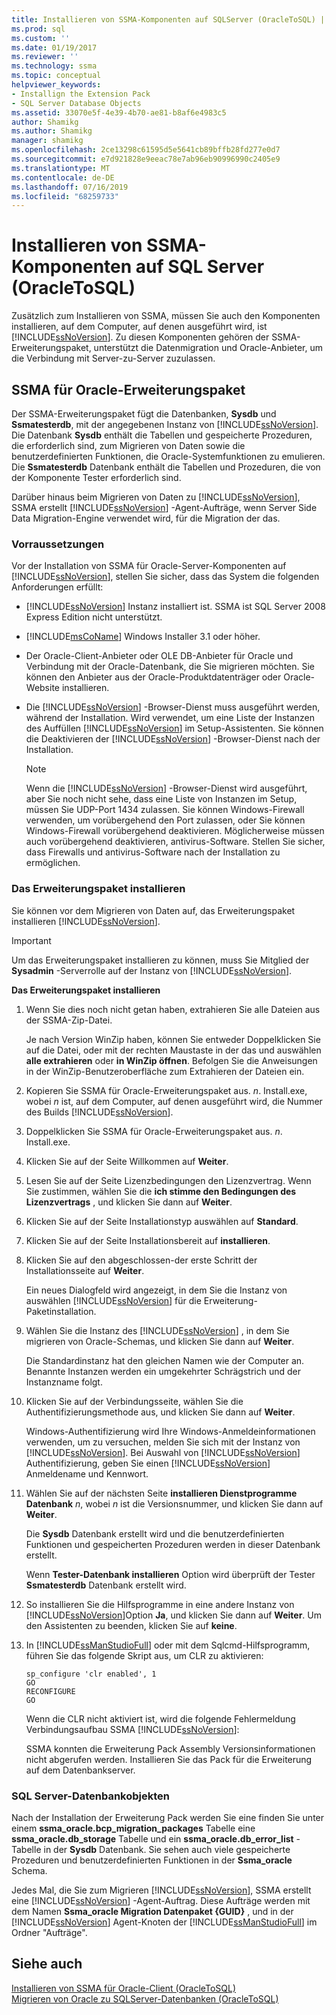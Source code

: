 ```yaml
---
title: Installieren von SSMA-Komponenten auf SQLServer (OracleToSQL) | Microsoft-Dokumentation
ms.prod: sql
ms.custom: ''
ms.date: 01/19/2017
ms.reviewer: ''
ms.technology: ssma
ms.topic: conceptual
helpviewer_keywords:
- Installign the Extension Pack
- SQL Server Database Objects
ms.assetid: 33070e5f-4e39-4b70-ae81-b8af6e4983c5
author: Shamikg
ms.author: Shamikg
manager: shamikg
ms.openlocfilehash: 2ce13298c61595d5e5641cb89bffb28fd277e0d7
ms.sourcegitcommit: e7d921828e9eeac78e7ab96eb90996990c2405e9
ms.translationtype: MT
ms.contentlocale: de-DE
ms.lasthandoff: 07/16/2019
ms.locfileid: "68259733"
---
```

# <a name="installing-ssma-components-on-sql-server-oracletosql"></a>Installieren von SSMA-Komponenten auf SQL Server (OracleToSQL)
Zusätzlich zum Installieren von SSMA, müssen Sie auch den Komponenten installieren, auf dem Computer, auf denen ausgeführt wird, ist [!INCLUDE[ssNoVersion](../../includes/ssnoversion-md.md)]. Zu diesen Komponenten gehören der SSMA-Erweiterungspaket, unterstützt die Datenmigration und Oracle-Anbieter, um die Verbindung mit Server-zu-Server zuzulassen.  
  
## <a name="ssma-for-oracle-extension-pack"></a>SSMA für Oracle-Erweiterungspaket  
Der SSMA-Erweiterungspaket fügt die Datenbanken, **Sysdb** und **Ssmatesterdb**, mit der angegebenen Instanz von [!INCLUDE[ssNoVersion](../../includes/ssnoversion-md.md)]. Die Datenbank **Sysdb** enthält die Tabellen und gespeicherte Prozeduren, die erforderlich sind, zum Migrieren von Daten sowie die benutzerdefinierten Funktionen, die Oracle-Systemfunktionen zu emulieren. Die **Ssmatesterdb** Datenbank enthält die Tabellen und Prozeduren, die von der Komponente Tester erforderlich sind.  
  
Darüber hinaus beim Migrieren von Daten zu [!INCLUDE[ssNoVersion](../../includes/ssnoversion-md.md)], SSMA erstellt [!INCLUDE[ssNoVersion](../../includes/ssnoversion-md.md)] -Agent-Aufträge, wenn Server Side Data Migration-Engine verwendet wird, für die Migration der das.  
  
### <a name="prerequisites"></a>Vorraussetzungen  
Vor der Installation von SSMA für Oracle-Server-Komponenten auf [!INCLUDE[ssNoVersion](../../includes/ssnoversion-md.md)], stellen Sie sicher, dass das System die folgenden Anforderungen erfüllt:  
  
-   [!INCLUDE[ssNoVersion](../../includes/ssnoversion-md.md)] Instanz installiert ist. SSMA ist SQL Server 2008 Express Edition nicht unterstützt.  
  
-   [!INCLUDE[msCoName](../../includes/msconame_md.md)] Windows Installer 3.1 oder höher.  
  
-   Der Oracle-Client-Anbieter oder OLE DB-Anbieter für Oracle und Verbindung mit der Oracle-Datenbank, die Sie migrieren möchten. Sie können den Anbieter aus der Oracle-Produktdatenträger oder Oracle-Website installieren.  
  
-   Die [!INCLUDE[ssNoVersion](../../includes/ssnoversion-md.md)] -Browser-Dienst muss ausgeführt werden, während der Installation. Wird verwendet, um eine Liste der Instanzen des Auffüllen [!INCLUDE[ssNoVersion](../../includes/ssnoversion-md.md)] im Setup-Assistenten. Sie können die Deaktivieren der [!INCLUDE[ssNoVersion](../../includes/ssnoversion-md.md)] -Browser-Dienst nach der Installation.  
  
    > [!NOTE]  
    > Wenn die [!INCLUDE[ssNoVersion](../../includes/ssnoversion-md.md)] -Browser-Dienst wird ausgeführt, aber Sie noch nicht sehe, dass eine Liste von Instanzen im Setup, müssen Sie UDP-Port 1434 zulassen. Sie können Windows-Firewall verwenden, um vorübergehend den Port zulassen, oder Sie können Windows-Firewall vorübergehend deaktivieren. Möglicherweise müssen auch vorübergehend deaktivieren, antivirus-Software. Stellen Sie sicher, dass Firewalls und antivirus-Software nach der Installation zu ermöglichen.  
  
### <a name="installing-the-extension-pack"></a>Das Erweiterungspaket installieren  
Sie können vor dem Migrieren von Daten auf, das Erweiterungspaket installieren [!INCLUDE[ssNoVersion](../../includes/ssnoversion-md.md)].  
  
> [!IMPORTANT]  
> Um das Erweiterungspaket installieren zu können, muss Sie Mitglied der **Sysadmin** -Serverrolle auf der Instanz von [!INCLUDE[ssNoVersion](../../includes/ssnoversion-md.md)].  
  
**Das Erweiterungspaket installieren**  
  
1.  Wenn Sie dies noch nicht getan haben, extrahieren Sie alle Dateien aus der SSMA-Zip-Datei.  
  
    Je nach Version WinZip haben, können Sie entweder Doppelklicken Sie auf die Datei, oder mit der rechten Maustaste in der das und auswählen **alle extrahieren** oder **in WinZip öffnen**. Befolgen Sie die Anweisungen in der WinZip-Benutzeroberfläche zum Extrahieren der Dateien ein.  
  
2.  Kopieren Sie SSMA für Oracle-Erweiterungspaket aus. *n*. Install.exe, wobei *n* ist, auf dem Computer, auf denen ausgeführt wird, die Nummer des Builds [!INCLUDE[ssNoVersion](../../includes/ssnoversion-md.md)].  
  
3.  Doppelklicken Sie SSMA für Oracle-Erweiterungspaket aus. *n*. Install.exe.  
  
4.  Klicken Sie auf der Seite Willkommen auf **Weiter**.  
  
5.  Lesen Sie auf der Seite Lizenzbedingungen den Lizenzvertrag. Wenn Sie zustimmen, wählen Sie die **ich stimme den Bedingungen des Lizenzvertrags** , und klicken Sie dann auf **Weiter**.  
  
6.  Klicken Sie auf der Seite Installationstyp auswählen auf **Standard**.  
  
7.  Klicken Sie auf der Seite Installationsbereit auf **installieren**.  
  
8.  Klicken Sie auf den abgeschlossen-der erste Schritt der Installationsseite auf **Weiter**.  
  
    Ein neues Dialogfeld wird angezeigt, in dem Sie die Instanz von auswählen [!INCLUDE[ssNoVersion](../../includes/ssnoversion-md.md)] für die Erweiterung-Paketinstallation.  
  
9. Wählen Sie die Instanz des [!INCLUDE[ssNoVersion](../../includes/ssnoversion-md.md)] , in dem Sie migrieren von Oracle-Schemas, und klicken Sie dann auf **Weiter**.  
  
    Die Standardinstanz hat den gleichen Namen wie der Computer an. Benannte Instanzen werden ein umgekehrter Schrägstrich und der Instanzname folgt.  
  
10. Klicken Sie auf der Verbindungsseite, wählen Sie die Authentifizierungsmethode aus, und klicken Sie dann auf **Weiter**.  
  
    Windows-Authentifizierung wird Ihre Windows-Anmeldeinformationen verwenden, um zu versuchen, melden Sie sich mit der Instanz von [!INCLUDE[ssNoVersion](../../includes/ssnoversion-md.md)]. Bei Auswahl von [!INCLUDE[ssNoVersion](../../includes/ssnoversion-md.md)] Authentifizierung, geben Sie einen [!INCLUDE[ssNoVersion](../../includes/ssnoversion-md.md)] Anmeldename und Kennwort.  
  
11. Wählen Sie auf der nächsten Seite **installieren Dienstprogramme Datenbank** *n*, wobei *n* ist die Versionsnummer, und klicken Sie dann auf **Weiter**.  
  
    Die **Sysdb** Datenbank erstellt wird und die benutzerdefinierten Funktionen und gespeicherten Prozeduren werden in dieser Datenbank erstellt.  
  
    Wenn **Tester-Datenbank installieren** Option wird überprüft der Tester **Ssmatesterdb** Datenbank erstellt wird.  
  
12. So installieren Sie die Hilfsprogramme in eine andere Instanz von [!INCLUDE[ssNoVersion](../../includes/ssnoversion-md.md)]Option **Ja**, und klicken Sie dann auf **Weiter**. Um den Assistenten zu beenden, klicken Sie auf **keine**.  
  
13. In [!INCLUDE[ssManStudioFull](../../includes/ssmanstudiofull-md.md)] oder mit dem Sqlcmd-Hilfsprogramm, führen Sie das folgende Skript aus, um CLR zu aktivieren:  
  
    ```  
    sp_configure 'clr enabled', 1  
    GO  
    RECONFIGURE  
    GO  
    ```  
    Wenn die CLR nicht aktiviert ist, wird die folgende Fehlermeldung Verbindungsaufbau SSMA [!INCLUDE[ssNoVersion](../../includes/ssnoversion-md.md)]:  
  
    SSMA konnten die Erweiterung Pack Assembly Versionsinformationen nicht abgerufen werden. Installieren Sie das Pack für die Erweiterung auf dem Datenbankserver.  
  
### <a name="sql-server-database-objects"></a>SQL Server-Datenbankobjekten  
Nach der Installation der Erweiterung Pack werden Sie eine finden Sie unter einem **ssma_oracle.bcp_migration_packages** Tabelle eine **ssma_oracle.db_storage** Tabelle und ein **ssma_oracle.db_error_list** -Tabelle in der **Sysdb** Datenbank. Sie sehen auch viele gespeicherte Prozeduren und benutzerdefinierten Funktionen in der **Ssma_oracle** Schema.  
  
Jedes Mal, die Sie zum Migrieren [!INCLUDE[ssNoVersion](../../includes/ssnoversion-md.md)], SSMA erstellt eine [!INCLUDE[ssNoVersion](../../includes/ssnoversion-md.md)] -Agent-Auftrag. Diese Aufträge werden mit dem Namen **Ssma_oracle Migration Datenpaket {GUID}** , und in der [!INCLUDE[ssNoVersion](../../includes/ssnoversion-md.md)] Agent-Knoten der [!INCLUDE[ssManStudioFull](../../includes/ssmanstudiofull-md.md)] im Ordner "Aufträge".  
  
## <a name="see-also"></a>Siehe auch  
[Installieren von SSMA für Oracle-Client &#40;OracleToSQL&#41;](../../ssma/oracle/installing-ssma-for-oracle-client-oracletosql.md)  
[Migrieren von Oracle zu SQLServer-Datenbanken &#40;OracleToSQL&#41;](../../ssma/oracle/migrating-oracle-databases-to-sql-server-oracletosql.md)  
  
